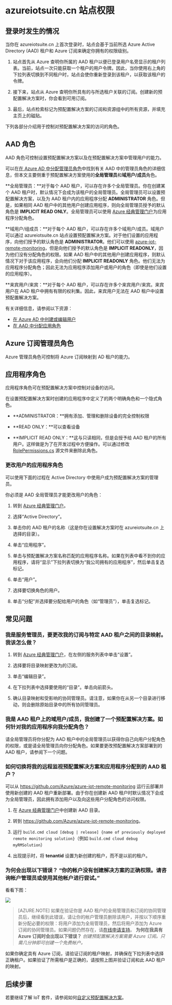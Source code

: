 <properties
  pageTitle="Azure IoT 套件和 Azure Active Directory | Azure"
  description="介绍 Azure IoT 套件如何使用 Azure Active Directory 管理权限。"
  services=""
  suite="iot-suite"
  documentationCenter=""
  authors="aguilaaj"
  manager="timlt"
  editor=""/>  


<tags
  ms.service="iot-suite"
  ms.devlang="na"
  ms.topic="article"
  ms.tgt_pltfrm="na"
  ms.workload="na"
  ms.date="08/10/2016"
  wacn.date="09/05/2016"
  ms.author="araguila"/>
  
# azureiotsuite.cn 站点权限

## 登录时发生的情况

当你在 azureiotsuite.cn 上首次登录时，站点会基于当前所选 Azure Active Directory (AAD) 租户和 Azure 订阅来确定你拥有的权限级别。

1.  站点首先从 Azure 查明你所属的 AAD 租户以便已登录用户名旁显示的租户列表。当前，站点一次只能获取一个租户的用户令牌。因此，当你使用右上角的下拉列表切换到不同租户时，站点会使你重新登录到该租户，以获取该租户的令牌。

2.  接下来，站点从 Azure 查明你所具有的与所选租户关联的订阅。创建新的预配置解决方案时，你会看到可用订阅。

3.  最后，站点检索标记为预配置解决方案的订阅和资源组中的所有资源，并填充主页上的磁贴。

下列各部分介绍用于控制对预配置解决方案的访问的角色。

## AAD 角色

AAD 角色可控制设置预配置解决方案以及在预配置解决方案中管理用户的能力。

可以在[在 Azure AD 中分配管理员角色][lnk-aad-admin]中找到有关 AAD 中的管理员角色的详细信息，但本文主要侧重于预配置解决方案使用的**全局管理员**和**域用户/成员**角色。

**全局管理员：**对于每个 AAD 租户，可以存在许多个全局管理员。你在创建某个 AAD 租户时，默认情况下会成为该租户的全局管理员。全局管理员可以设置预配置解决方案，以及为 AAD 租户内的应用程序分配 **ADMINISTRATOR** 角色。但是，如果相同 AAD 租户中的其他用户创建应用程序，则向全局管理员授予的默认角色是 **IMPLICIT READ ONLY**。全局管理员可以使用 [Azure 经典管理门户][lnk-classic-portal]为应用程序分配角色。

**域用户/组成员：**对于每个 AAD 租户，可以存在许多个域用户/成员。域用户可以通过 azureiotsuite.cn 站点设置预配置解决方案。对于他们设置的应用程序，向他们授予的默认角色是 **ADMINISTRATOR**。他们可以使用 [azure-iot-remote-monitoring][lnk-rm-github-repo]，但是向他们授予的默认角色是 **IMPLICIT READONLY**，因为他们没有分配角色的权限。如果 AAD 租户中的其他用户创建应用程序，则默认情况下对于该应用程序，会向他们分配 **IMPLICIT READONLY** 角色。他们无法为应用程序分配角色；因此无法为应用程序添加用户或用户的角色（即使是他们设置的应用程序）。

**来宾用户/来宾：**对于每个 AAD 租户，可以存在许多个来宾用户/来宾。来宾用户在 AAD 租户中拥有有限的权利集。因此，来宾用户无法在 AAD 租户中设置预配置解决方案。

有关详细信息，请参阅以下资源：

- [在 Azure AD 中创建或编辑用户][lnk-create-edit-users]
- [在 AAD 中分配应用角色][lnk-assign-app-roles]

## Azure 订阅管理员角色

Azure 管理员角色可控制将 Azure 订阅映射到 AD 租户的能力。

## 应用程序角色

应用程序角色可在预配置解决方案中控制对设备的访问。

在设置预配置解决方案时创建的应用程序中定义了的两个明确角色和一个隐式角色。

-   **ADMINISTRATOR：**拥有添加、管理和删除设备的完全控制权限

-   **READ ONLY：**可以查看设备

-   **IMPLICIT READ ONLY：**这与只读相同，但是会授予给 AAD 租户的所有用户。这样做是为了在开发过程中方便操作。可以通过修改 [RolePermissions.cs][lnk-resource-cs] 源文件来删除此角色。

### 更改用户的应用程序角色

可以使用下面的过程在 Active Directory 中使用户成为预配置解决方案的管理员。

你必须是 AAD 全局管理员才能更改用户的角色：

1. 转到 [Azure 经典管理门户][lnk-classic-portal]。

2. 选择“Active Directory”。

3. 单击你的 AAD 租户的名称（这是你在设置解决方案时在 azureiotsuite.cn 上选择的目录）。

4. 单击“应用程序”。

5. 单击与预配置解决方案名称匹配的应用程序名称。如果在列表中看不到你的应用程序，请将“显示”下拉列表切换为“我公司拥有的应用程序”，然后单击复选标记。

7. 单击“用户”。

8. 选择要切换角色的用户。

9. 单击“分配”并选择要分配给用户的角色（如“管理员”），单击复选标记。

## 常见问题

### 我是服务管理员，要更改我的订阅与特定 AAD 租户之间的目录映射。我该怎么做？

1. 转到 [Azure 经典管理门户][lnk-classic-portal]，在左侧的服务列表中单击“设置”。

2. 选择要将目录映射更改为的订阅。

3. 单击“编辑目录”。

4. 在下拉列表中选择要使用的“目录”。单击向前箭头。

5. 确认目录映射和受影响的协同管理员。请注意，如果你在从另一个目录进行移动，则会删除原始目录中的所有协同管理员。

### 我是 AAD 租户上的域用户/成员，我创建了一个预配置解决方案。如何针对我的应用程序向我分配角色？

请全局管理员将你分配为 AAD 租户中的全局管理员以获得你自己向用户分配角色的权限，或是请全局管理员向你分配角色。如果要更改预配置解决方案部署到的 AAD 租户，请参阅下一个问题。

### 如何切换将我的远程监视预配置解决方案和应用程序分配到的 AAD 租户？

可以从 <https://github.com/Azure/azure-iot-remote-monitoring> 运行云部署并使用新创建的 AAD 租户重新部署。由于你在创建新 AAD 租户时默认情况下会成为全局管理员，因此拥有添加用户以及向这些用户分配角色的访问权限。

1. 在 [Azure 经典管理门户][lnk-classic-portal]中创建新 AAD 目录。

2. 转到 <https://github.com/Azure/azure-iot-remote-monitoring>。

3. 运行 `build.cmd cloud [debug | release] {name of previously deployed remote monitoring solution}`（例如 `build.cmd cloud debug myRMSolution`）

4. 出现提示时，将 **tenantid** 设置为新创建的租户，而不是以前的租户。


### 为何会出现以下错误？ “你的帐户没有创建解决方案的正确权限。请咨询帐户管理员或使用其他帐户进行尝试。”

看看下图：

![][img-flowchart]  

> [AZURE.NOTE] 如果在验证你是 AAD 租户的全局管理员和订阅的协同管理员后，继续看到此错误，请让你的帐户管理员删除该用户，并按以下顺序重新分配必要的权限：将用户添加为全局管理员，然后将用户添加为 Azure 订阅的协同管理员。如果问题仍然存在，请[在线申请支持][lnk-help-support]。
**为何在我具有 Azure 订阅时会出现以下错误？** *创建预配置解决方案需要 Azure 订阅。只需几分钟即可创建一个免费帐户。*

如果你确定具有 Azure 订阅，请验证订阅的租户映射，并确保在下拉列表中选择正确租户。如果验证了所需租户是正确的，请按照上图并验证订阅和此 AAD 租户的映射。

## 后续步骤

若要继续了解 IoT 套件，请参阅如何[自定义预配置解决方案][lnk-customize]。

[img-flowchart]: ./media/iot-suite-permissions/flowchart.png

[lnk-azureiotsuite]: https://www.azureiotsuite.cn/
[lnk-rm-github-repo]: https://github.com/Azure/azure-iot-remote-monitoring
[lnk-pm-github-repo]: https://github.com/Azure/azure-iot-predictive-maintenance
[lnk-aad-admin]: /documentation/articles/active-directory-assign-admin-roles/
[lnk-classic-portal]: https://manage.windowsazure.cn/
[lnk-create-edit-users]: /documentation/articles/active-directory-create-users/
[lnk-assign-app-roles]: /documentation/articles/active-directory-application-manifest/
[lnk-service-admins]: /support/changing-service-admin-and-co-admin/
[lnk-resource-cs]: https://github.com/Azure/azure-iot-remote-monitoring/blob/master/DeviceAdministration/Web/Security/RolePermissions.cs
[lnk-help-support]: https://www.azure.cn/support/support-ticket-form/?l=zh-cn
[lnk-customize]: /documentation/articles/iot-suite-guidance-on-customizing-preconfigured-solutions/

<!---HONumber=Mooncake_0815_2016-->